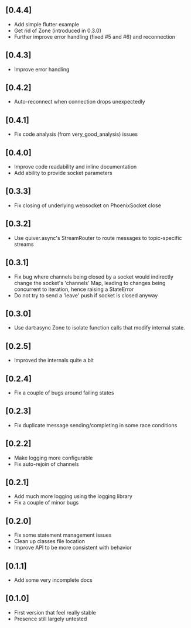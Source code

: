## [0.4.4]

- Add simple flutter example
- Get rid of Zone (introduced in 0.3.0)
- Further improve error handling (fixed #5 and #6) and reconnection

## [0.4.3]

- Improve error handling

## [0.4.2]

- Auto-reconnect when connection drops unexpectedly

## [0.4.1]

- Fix code analysis (from very_good_analysis) issues

## [0.4.0]

- Improve code readability and inline documentation
- Add ability to provide socket parameters

## [0.3.3]

- Fix closing of underlying websocket on PhoenixSocket close

## [0.3.2]

- Use quiver.async's StreamRouter to route messages to topic-specific streams

## [0.3.1]

- Fix bug where channels being closed by a socket would indirectly change the socket's 'channels' Map, leading to changes being concurrent to iteration, hence raising a StateError
- Do not try to send a 'leave' push if socket is closed anyway

## [0.3.0]

- Use dart:async Zone to isolate function calls that modify internal state.

## [0.2.5]

- Improved the internals quite a bit

## [0.2.4]

- Fix a couple of bugs around failing states

## [0.2.3]

- Fix duplicate message sending/completing in some race conditions

## [0.2.2]

- Make logging more configurable
- Fix auto-rejoin of channels

## [0.2.1]

- Add much more logging using the logging library
- Fix a couple of minor bugs

## [0.2.0]

- Fix some statement management issues
- Clean up classes file location
- Improve API to be more consistent with behavior

## [0.1.1]

- Add some very incomplete docs

## [0.1.0]

- First version that feel really stable
- Presence still largely untested
